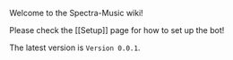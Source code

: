 Welcome to the Spectra-Music wiki!

Please check the [[Setup]] page for how to set up the bot!

The latest version is `Version 0.0.1`.